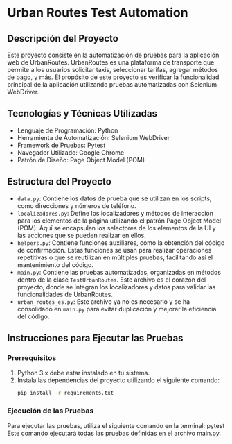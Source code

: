 # Urban Routes Test Automation

## Descripción del Proyecto
Este proyecto consiste en la automatización de pruebas para la aplicación web de UrbanRoutes. UrbanRoutes es una plataforma de transporte que permite a los usuarios solicitar taxis, seleccionar tarifas, agregar métodos de pago, y más. El propósito de este proyecto es verificar la funcionalidad principal de la aplicación utilizando pruebas automatizadas con Selenium WebDriver.

## Tecnologías y Técnicas Utilizadas
- Lenguaje de Programación: Python
- Herramienta de Automatización: Selenium WebDriver
- Framework de Pruebas: Pytest
- Navegador Utilizado: Google Chrome
- Patrón de Diseño: Page Object Model (POM)

## Estructura del Proyecto
- `data.py`: Contiene los datos de prueba que se utilizan en los scripts, como direcciones y números de teléfono.
- `localizadores.py`: Define los localizadores y métodos de interacción para los elementos de la página utilizando el patrón Page Object Model (POM). Aquí se encapsulan los selectores de los elementos de la UI y las acciones que se pueden realizar en ellos.
- `helpers.py`: Contiene funciones auxiliares, como la obtención del código de confirmación. Estas funciones se usan para realizar operaciones repetitivas o que se reutilizan en múltiples pruebas, facilitando así el mantenimiento del código.
- `main.py`: Contiene las pruebas automatizadas, organizadas en métodos dentro de la clase `TestUrbanRoutes`. Este archivo es el corazón del proyecto, donde se integran los localizadores y datos para validar las funcionalidades de UrbanRoutes.
- `urban_routes_es.py`: Este archivo ya no es necesario y se ha consolidado en `main.py` para evitar duplicación y mejorar la eficiencia del código.

## Instrucciones para Ejecutar las Pruebas

### Prerrequisitos
1. Python 3.x debe estar instalado en tu sistema.
2. Instala las dependencias del proyecto utilizando el siguiente comando:
   ```sh
   pip install -r requirements.txt
   
### Ejecución de las Pruebas
Para ejecutar las pruebas, utiliza el siguiente comando en la terminal:
pytest
Este comando ejecutará todas las pruebas definidas en el archivo main.py.




